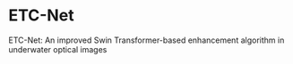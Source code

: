 # ETC-Net
ETC-Net: An improved Swin Transformer-based enhancement algorithm in underwater optical images
